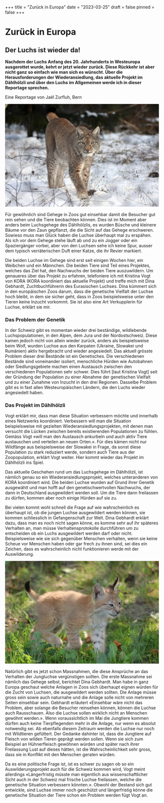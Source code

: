 +++
title = "Zurück in Europa"
date = "2023-03-25"
draft = false
pinned = false
+++
# Zurück in Europa

## Der Luchs ist wieder da!

**Nachdem der Luchs Anfang des 20. Jahrhunderts in Westeuropa ausgerottet wurde, kehrt er jetzt wieder zurück. Diese Rückkehr ist aber nicht ganz so einfach wie man sich es wünscht. Über die Herausforderungen der Wiederansiedlung, das aktuelle Projekt im Dählhölzli und über den Luchs im Allgemeinen werde ich in dieser Reportage sprechen.**

Eine Reportage von Jaël Zurfluh, Bern

![](lynx-79_1280.jpg "Luchs im Schnee @Artur Pawlak")

Für gewöhnlich sind Gehege in Zoos gut einsehbar damit die Besucher gut rein sehen und die Tiere beobachten können. Dies ist im Moment aber anders beim Luchsgehege des Dählhölzlis, es wurden Büsche und kleinere Bäume vor den Zaun gepflanzt, die die Sicht auf das Gehege erschweren. Sowieso muss man Glück haben die Luchse überhaupt mal zu erspähen. Als ich vor dem Gehege stehe läuft ab und zu ein Jogger oder ein Spaziergänger vorbei, aber von den Luchsen sehe ich keine Spur, ausser dem typisch verräterischen Duft einer Katze, die ihr Revier markiert.

Die beiden Luchse im Gehege sind erst seit einigen Wochen hier, ein Weibchen und ein Männchen. Die beiden Tiere sind Teil eines Projektes, welches das Ziel hat, den Nachwuchs der beiden Tiere auszuwildern. Um genaueres über das Projekt zu erfahren, telefoniere ich mit Kristina Vogt von KORA (KORA koordiniert das aktuelle Projekt) und treffe mich mit Dina Gebhardt, Zuchtbuchführerin des Eurasischen Luchses. Dina kümmert sich in den europäischen Zoos darum, dass die genetische Vielfalt der Luchse hoch bleibt, in dem sie sicher geht, dass in Zoos beispielsweise unter den Tieren keine Inzucht vorkommt. Sie ist also eine Art Verkupplerin für Luchse, erklärt sie mir.

### Das Problem der Genetik

In der Schweiz gibt es momentan wieder drei beständige, wildlebende Luchspopulationen, in den Alpen, dem Jura und der Nordostschweiz. Diese kamen jedoch nicht von allein wieder zurück, anders als beispielsweise beim Wolf, wurden Luchse aus den Karpaten (Ukraine, Slowakei und Rumänien) aktiv hergebracht und wieder angesiedelt. Das aktuell grösste Problem dieser drei Bestände ist ein Genetisches. Die verschiedenen Bestände sind voneinander isoliert, menschliche Hürden wie Autobahnen oder Siedlungsgebiete machen einen Austausch zwischen den verschiedenen Populationen sehr schwer. Dies führt \[laut Kristina Vogt] seit der Gründung der Population zu einer Abnahme der genetischen Vielfalt und zu einer Zunahme von Inzucht in den drei Regionen. Dasselbe Problem gibt es in fast allen Westeuropäischen Ländern, die den Luchs wieder angesiedelt haben.

### Das Projekt im Dählhölzli

Vogt erklärt mir, dass man diese Situation verbessern möchte und innerhalb eines Netzwerks koordiniert. Verbessern will man die Situation beispielsweise mit gezielten Wiederansiedlungsprojekten, mit denen man versucht die Lücken zwischen bereits existierenden Populationen zu fühlen. Gemäss Vogt «will man den Austausch ankurbeln und auch aktiv Tiere austauschen und verteilen an neuen Orten.». Für dies kämen nicht nur Wildfänge aus beispielsweise der Slowakei in Frage, da sonst diese Population zu stark reduziert werde, sondern auch Tiere aus der Zoopopulation, erklärt Vogt weiter. Hier kommt wieder das Projekt im Dählhölzli ins Spiel.

Das aktuelle Geschehen rund um das Luchsgehege im Dählhölzli, ist nämlich genau so ein Wiederansiedlungsprojekt, welches unteranderen von KORA koordiniert wird. Die beiden Luchse wurden auf Grund ihrer Genetik ausgewählt und man hofft auf den genetischwertvollen Nachwuchs, der dann in Deutschland ausgewildert werden soll. Um die Tiere dann freilassen zu dürfen, kommen aber noch einige Hürden auf sie zu.

Bei vielen kommt wohl schnell die Frage auf wie wahrscheinlich es überhaupt ist, ob die jungen Luchse ausgewildert werden können, sie kommen schliesslich in Gefangenschaft zur Welt. Dina Gebhardt erklärt dazu, dass man es noch nicht sagen könne, es komme sehr auf ihr späteres Verhalten an, man müsse Verhaltensprotokolle durchführen um zu entscheiden ob ein Luchs ausgewildert werden darf oder nicht. Beispielsweise wie sie sich gegenüber Menschen verhalten, wenn sie keine Scheue vor Menschen haben oder gar frech zu ihnen sind, sei dies ein Zeichen, dass es wahrscheinlich nicht funktionieren werde mit der Auswilderung.

![](young-lynx-7132789_1280.jpg)

Natürlich gibt es jetzt schon Massnahmen, die diese Ansprüche an das Verhalten der Jungluchse vergünstigen sollten. Die erste Massnahme sei nämlich das Gehege selbst, berichtet Dina Gebhardt. Man habe in ganz Europa geschaut welche Anlagen in Zoos sich überhaupt eignen würden für die Zucht von Luchsen, die ausgewildert werden sollten. Die Anlage müsse gross sein sowie auch naturnahe und die Anlage solle nicht von mehreren Seiten einsehbar sein. Gebhardt erläutert «Einsehbar wäre nicht das Problem, aber solange die Besucher reinsehen können, können die Luchse auch Rausschauen. Also die Luchse sollen wirklich nicht an Menschen gewöhnt werden.». Wenn voraussichtlich im Mai die Jungtiere kommen dürfen auch keine Tierpflegenden mehr in die Anlage, nur wenn es absolut notwendig sei. Ab ebenfalls diesem Zeitraum werden die Luchse nur noch mit Wildtieren gefüttert. Der Gedanke dahinter ist, dass die Jungtiere auf Fleisch von wilden Tieren geprägt werden sollen. Wenn sie sich zum Beispiel an Hühnerfleisch gewöhnen würden und später nach ihrer Freilassung Lust auf dieses hätten, ist die Wahrscheinlichkeit sehr gross, dass sie in Konflikt mit den Menschen geraten würden.

Da es eine politische Frage ist, ist es schwer zu sagen ob so ein Auswilderungsprojekt auch für die Schweiz kommen wird, Vogt meint allerdings «Längerfristig müsste man eigentlich aus wissenschaftlicher Sicht auch in der Schweiz mal frische Luchse freilassen, welche die genetische Situation verbessern könnten.». Obwohl der Bestand sich gut entwickle, sind Luchse immer noch geschützt und längerfristig könne die genetische Situation der Tiere schon ein Problem werden fügt Vogt an.